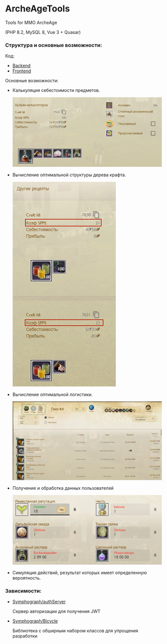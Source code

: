 # ArcheAgeTools
Tools for MMO ArcheAge

(PHP 8.2, MySQL 8, Vue 3 + Quasar)
### Структура и основные возможности:
Код:
- [Backend](https://github.com/symphograph/ArcheAgeTools_API)
- [Frontend](https://github.com/symphograph/ArcheAgeTools_Frontend)

Основные возможности:
- Калькуляция себестоимости предметов.

    ![calculation.png](img%2Fcalculation.png)
- Вычисление оптимальной структуры дерева крафта.

    ![craftCompare.png](img%2FcraftCompare.png)
- Вычисление оптимальной логистики.

    ![logistic.png](img%2Flogistic.png)
- Получение и обработка данных пользователей

    ![inputPrice.png](img%2FinputPrice.png)
- Симуляция действий, результат которых имеет определенную вероятность.

### Зависимости:
- [Symphograph/authServer](https://github.com/symphograph/authServer)

  Сервер авторизации для получения JWT


- [Symphograph/Bicycle](https://github.com/symphograph/bicycle)

  Библиотека с обширным набором классов для упрощения разработки